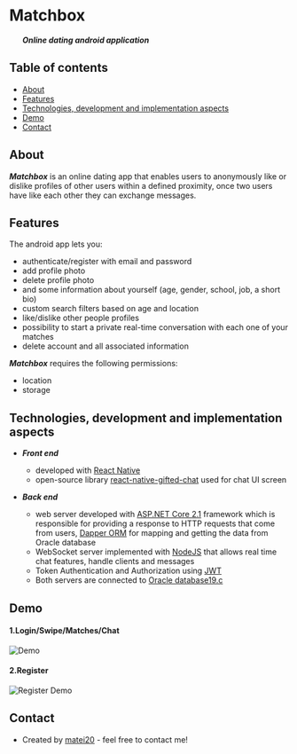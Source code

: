 # Matchbox
 &nbsp;&nbsp;&nbsp;&nbsp;&nbsp; ***Online dating android application***
## Table of contents
* [About](#about)
* [Features](#features)
* [Technologies, development and implementation aspects](#technologies,-development-and-implementation-aspects)
* [Demo](#demo)
* [Contact](#contact)
## About
***Matchbox*** is an online dating app that enables users to anonymously like or dislike profiles of other users within a defined proximity, once two users have like each other they can exchange messages.

## Features
The android app lets you:
- authenticate/register with email and password
- add profile photo
- delete profile photo
- and some information about yourself (age, gender, school, job, a short bio)
- custom search filters based on age and location
- like/dislike other people profiles
- possibility to start a private real-time conversation with each one of your matches
- delete account and all associated information

***Matchbox*** requires the following permissions:
- location
- storage

## Technologies, development and implementation aspects

- ***Front end***
   - developed with [React Native](https://facebook.github.io/react-native/)
   - open-source library [react-native-gifted-chat](https://github.com/FaridSafi/react-native-gifted-chat) used for chat UI screen

- ***Back end***
  - web server developed with [ASP.NET Core 2.1](https://dotnet.microsoft.com/learn/aspnet/what-is-aspnet-core) framework which is responsible for providing a response to HTTP requests that come from users, [Dapper ORM](https://dapper-tutorial.net/dapper) for mapping and getting the data from Oracle database
  - WebSocket server implemented with [NodeJS](https://nodejs.org/en/about/) that allows real time chat features, handle clients and messages  
  - Token Authentication and Authorization using [JWT](https://jwt.io/introduction/)
  - Both servers are connected to [Oracle database19.c](https://www.oracle.com/database/)


## Demo

#### 1.Login/Swipe/Matches/Chat

![Demo](docs/gifs/login-matches.gif)

#### 2.Register

![Register Demo](docs/gifs/register.gif)

## Contact
- Created by [matei20](https://github.com/matei20) - feel free to contact me!
